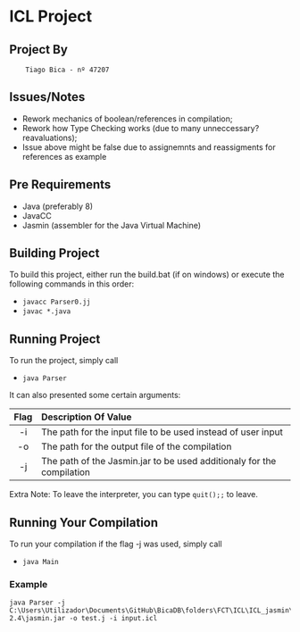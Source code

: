 # ICL Project

## Project By

```
    Tiago Bica - nº 47207
```

## Issues/Notes

*   Rework mechanics of boolean/references in compilation;
*   Rework how Type Checking works (due to many unneccessary? reavaluations);
*   Issue above might be false due to assignemnts and reassigments for references as example

## Pre Requirements

* Java (preferably 8)
* JavaCC
* Jasmin (assembler for the Java Virtual Machine)

## Building Project

To build this project, either run the build.bat (if on windows) or execute the following commands in this order:

*   `javacc Parser0.jj`
*   `javac *.java`

## Running Project

To run the project, simply call

*   `java Parser`

It can also presented some certain arguments:

| Flag | Description Of Value |
|:-:|:-|
|-i|The path for the input file to be used instead of user input|
|-o|The path for the output file of the compilation|
|-j|The path of the Jasmin.jar to be used additionaly for the compilation|

Extra Note: To leave the interpreter, you can type `quit();;` to leave.

## Running Your Compilation

To run your compilation if the flag -j was used, simply call

*   `java Main`

### Example

```
java Parser -j C:\Users\Utilizador\Documents\GitHub\BicaDB\folders\FCT\ICL\ICL_jasmin\jasmin-2.4\jasmin.jar -o test.j -i input.icl
```
